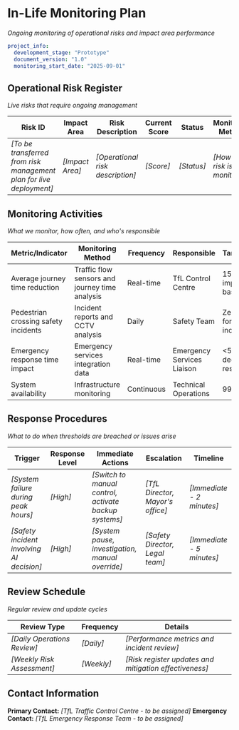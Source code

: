 # In-Life Monitoring Plan

*Ongoing monitoring of operational risks and impact area performance*

```yaml
project_info:
  development_stage: "Prototype"
  document_version: "1.0"
  monitoring_start_date: "2025-09-01"
```

## Operational Risk Register
*Live risks that require ongoing management*
<!--%OP_RISKS-->
| Risk ID | Impact Area | Risk Description | Current Score | Status | Monitoring Method | Response Actions | Last Review |
|---------|-------------|------------------|---------------|--------|-------------------|------------------|-------------|
| *[To be transferred from risk management plan for live deployment]* | *[Impact Area]* | *[Operational risk description]* | *[Score]* | *[Status]* | *[How this risk is monitored]* | *[What to do if triggered]* | *[Date]* |

## Monitoring Activities
*What we monitor, how often, and who's responsible*
<!--%OP_MONITORS-->
| Metric/Indicator | Monitoring Method | Frequency | Responsible | Target/Baseline |
|------------------|-------------------|-----------|-------------|-----------------|
| Average journey time reduction | Traffic flow sensors and journey time analysis | Real-time | TfL Control Centre | 15% improvement vs baseline |
| Pedestrian crossing safety incidents | Incident reports and CCTV analysis | Daily | Safety Team | Zero tolerance for AI-related incidents |
| Emergency response time impact | Emergency services integration data | Real-time | Emergency Services Liaison | <5% degradation in response times |
| System availability | Infrastructure monitoring | Continuous | Technical Operations | 99.9% uptime |

## Response Procedures
*What to do when thresholds are breached or issues arise*
<!--%OPS_RESPONSES-->
| Trigger                      | Response Level      | Immediate Actions            | Escalation        | Timeline          |
| ---------------------------- | ------------------- | ---------------------------- | ----------------- | ----------------- |
| *[System failure during peak hours]* | *[High]* | *[Switch to manual control, activate backup systems]* | *[TfL Director, Mayor's office]* | *[Immediate - 2 minutes]* |
| *[Safety incident involving AI decision]* | *[High]* | *[System pause, investigation, manual override]* | *[Safety Director, Legal team]* | *[Immediate - 5 minutes]* |

## Review Schedule
*Regular review and update cycles*

| Review Type | Frequency | Details |
|-------------|-----------|----------|
| *[Daily Operations Review]* | *[Daily]* | *[Performance metrics and incident review]* |
| *[Weekly Risk Assessment]* | *[Weekly]* | *[Risk register updates and mitigation effectiveness]* |

## Contact Information
**Primary Contact:** *[TfL Traffic Control Centre - to be assigned]*
**Emergency Contact:** *[TfL Emergency Response Team - to be assigned]*